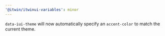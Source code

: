 ```yaml
---
'@itwin/itwinui-variables': minor
---
```


`data-iui-theme` will now automatically specify an `accent-color` to match the current theme.
